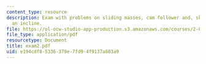 ```yaml
---
content_type: resource
description: Exam with problems on sliding masses, cam follower and, ski-board on
  an incline.
file: https://ol-ocw-studio-app-production.s3.amazonaws.com/courses/2-003j-dynamics-and-control-i-fall-2007/e194cdf85336379e7fd94f9137a803a9_exam2.pdf
file_type: application/pdf
resourcetype: Document
title: exam2.pdf
uid: e194cdf8-5336-379e-7fd9-4f9137a803a9
---
```

